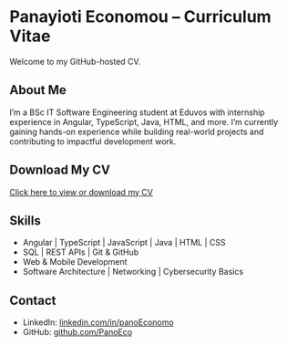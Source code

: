 # Panayioti Economou – Curriculum Vitae

Welcome to my GitHub-hosted CV.

## About Me

I’m a BSc IT Software Engineering student at Eduvos with internship experience in Angular, TypeScript, Java, HTML, and more. I’m currently gaining hands-on experience while building real-world projects and contributing to impactful development work.

## Download My CV

[Click here to view or download my CV](https://github.com/PanoEco/Pano-cv/blob/main/YourCVFileName.pdf)

## Skills

- Angular | TypeScript | JavaScript | Java | HTML | CSS
- SQL | REST APIs | Git & GitHub
- Web & Mobile Development
- Software Architecture | Networking | Cybersecurity Basics

## Contact

- LinkedIn: [linkedin.com/in/panoEconomo](https://linkedin.com/in/panoikonomo)
- GitHub: [github.com/PanoEco](https://github.com/PanoEco)
